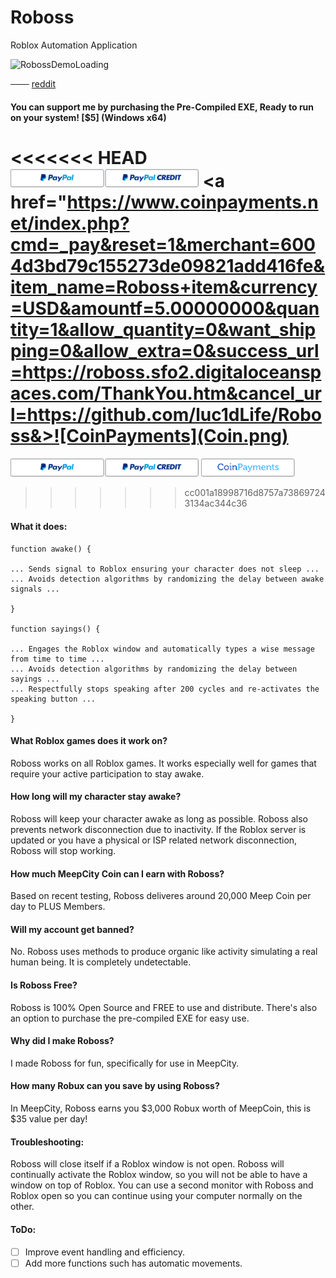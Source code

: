 # Roboss
Roblox Automation Application

![RobossDemoLoading](RobossDemo.gif)

─── [reddit](https://www.reddit.com/r/robloxgamedev/comments/dzsm7r/roboss_stay_awake_speak_wisely_in_roblox_meepcity/?utm_source=share&utm_medium=web2x)

#### You can support me by purchasing the Pre-Compiled EXE, Ready to run on your system! [$5] (Windows x64)
<<<<<<< HEAD
<a href="https://www.paypal.com/cgi-bin/webscr?cmd=_s-xclick&hosted_button_id=Q2LULF563Z932">![PayPal](PayPal.png)</a>
<a href="https://www.coinpayments.net/index.php?cmd=_pay&reset=1&merchant=6004d3bd79c155273de09821add416fe&item_name=Roboss+item&currency=USD&amountf=5.00000000&quantity=1&allow_quantity=0&want_shipping=0&allow_extra=0&success_url=https://roboss.sfo2.digitaloceanspaces.com/ThankYou.htm&cancel_url=https://github.com/luc1dLife/Roboss&>![CoinPayments](Coin.png)</a>
=======
<a href="https://www.paypal.com/cgi-bin/webscr?cmd=_s-xclick&hosted_button_id=RKFSELTDLU2Y2">![PayPal](PayPal.png)</a>
<a href="https://gocps.net/8docnq7cj7g3alcj6rwfzqvng/">![CoinPayments](Coin.png)</a>
>>>>>>> cc001a18998716d8757a738697243134ac344c36
#### What it does:

    function awake() {
    
    ... Sends signal to Roblox ensuring your character does not sleep ... 
    ... Avoids detection algorithms by randomizing the delay between awake signals ...
    
    } 

    function sayings() {
    
    ... Engages the Roblox window and automatically types a wise message from time to time ...
    ... Avoids detection algorithms by randomizing the delay between sayings ... 
    ... Respectfully stops speaking after 200 cycles and re-activates the speaking button ... 
    
    }

#### What Roblox games does it work on?
Roboss works on all Roblox games. It works especially well for games that require your active participation to stay awake.  


#### How long will my character stay awake?
Roboss will keep your character awake as long as possible. Roboss also prevents network disconnection due to inactivity. If the Roblox server is updated or you have a physical or ISP related network disconnection, Roboss will stop working.  


#### How much MeepCity Coin can I earn with Roboss?
Based on recent testing, Roboss deliveres around 20,000 Meep Coin per day to PLUS Members.  


#### Will my account get banned?
No. Roboss uses methods to produce organic like activity simulating a real human being. It is completely undetectable.


#### Is Roboss Free?
Roboss is 100% Open Source and FREE to use and distribute. There's also an option to purchase the pre-compiled EXE for easy use.   


#### Why did I make Roboss?
I made Roboss for fun, specifically for use in MeepCity.  


#### How many Robux can you save by using Roboss?
In MeepCity, Roboss earns you $3,000 Robux worth of MeepCoin, this is $35 value per day!  


#### Troubleshooting:
Roboss will close itself if a Roblox window is not open.
Roboss will continually activate the Roblox window, so you will not be able to have a window on top of Roblox.
You can use a second monitor with Roboss and Roblox open so you can continue using your computer normally on the other. 


#### ToDo:
- [ ] Improve event handling and efficiency. 
- [ ] Add more functions such has automatic movements.  
